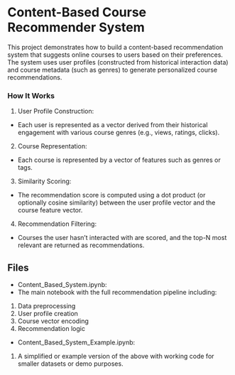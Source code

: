 # Content-Based Course Recommender System

This project demonstrates how to build a content-based recommendation system that suggests online courses to users based on their preferences. The system uses user profiles (constructed from historical interaction data) and course metadata (such as genres) to generate personalized course recommendations.

### How It Works
1. User Profile Construction:
- Each user is represented as a vector derived from their historical engagement with various course genres (e.g., views, ratings, clicks).

2. Course Representation:
- Each course is represented by a vector of features such as genres or tags.

3. Similarity Scoring:
- The recommendation score is computed using a dot product (or optionally cosine similarity) between the user profile vector and the course feature vector.

4. Recommendation Filtering:
- Courses the user hasn’t interacted with are scored, and the top-N most relevant are returned as recommendations.

## Files
- Content_Based_System.ipynb:
- The main notebook with the full recommendation pipeline including:
1. Data preprocessing
2. User profile creation
3. Course vector encoding
4. Recommendation logic

- Content_Based_System_Example.ipynb:
1. A simplified or example version of the above with working code for smaller datasets or demo purposes.

